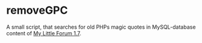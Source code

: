 # removeGPC

A small script, that searches for old PHPs magic quotes in MySQL-database content of [My Little Forum 1.7](https://github.com/auge8472/My-Little-Forum-1).
